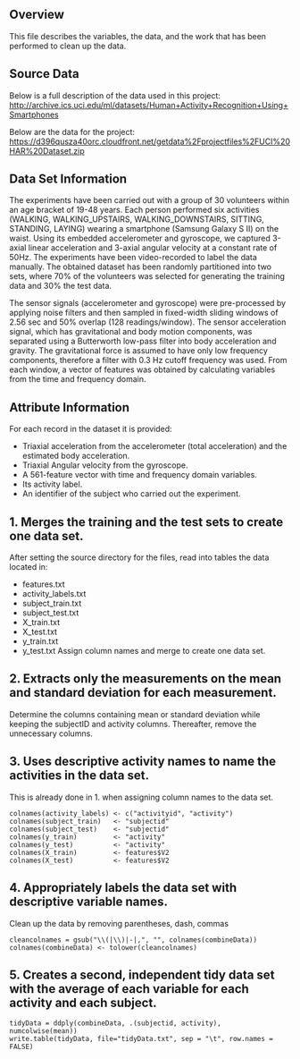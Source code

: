 ## Overview
This file describes the variables, the data, and the work that has been performed to clean up the data.

## Source Data
Below is a full description of the data used in this project:
http://archive.ics.uci.edu/ml/datasets/Human+Activity+Recognition+Using+Smartphones 

Below are the data for the project:
https://d396qusza40orc.cloudfront.net/getdata%2Fprojectfiles%2FUCI%20HAR%20Dataset.zip 

## Data Set Information
The experiments have been carried out with a group of 30 volunteers within an age bracket of 19-48 years. 
Each person performed six activities (WALKING, WALKING_UPSTAIRS, WALKING_DOWNSTAIRS, SITTING, STANDING, LAYING) wearing a smartphone (Samsung Galaxy S II) on the waist. Using its embedded accelerometer and gyroscope, we captured 3-axial linear acceleration and 3-axial angular velocity at a constant rate of 50Hz. The experiments have been video-recorded to label the data manually. The obtained dataset has been randomly partitioned into two sets, where 70% of the volunteers was selected for generating the training data and 30% the test data.

The sensor signals (accelerometer and gyroscope) were pre-processed by applying noise filters and then sampled in fixed-width sliding windows of 2.56 sec and 50% overlap (128 readings/window). The sensor acceleration signal, which has gravitational and body motion components, was separated using a Butterworth low-pass filter into body acceleration and gravity. The gravitational force is assumed to have only low frequency components, therefore a filter with 0.3 Hz cutoff frequency was used. From each window, a vector of features was obtained by calculating variables from the time and frequency domain.

## Attribute Information
For each record in the dataset it is provided:
* Triaxial acceleration from the accelerometer (total acceleration) and the estimated body acceleration.
* Triaxial Angular velocity from the gyroscope.
* A 561-feature vector with time and frequency domain variables.
* Its activity label.
* An identifier of the subject who carried out the experiment.
 
## 1. Merges the training and the test sets to create one data set.
After setting the source directory for the files, read into tables the data located in:
* features.txt
* activity_labels.txt
* subject_train.txt
* subject_test.txt
* X_train.txt
* X_test.txt
* y_train.txt
* y_test.txt
Assign column names and merge to create one data set.

## 2. Extracts only the measurements on the mean and standard deviation for each measurement.
Determine the columns containing mean or standard deviation while keeping the subjectID and activity columns.
Thereafter, remove the unnecessary columns.

## 3. Uses descriptive activity names to name the activities in the data set.
This is already done in  1. when assigning column names to the data set.
```
colnames(activity_labels) <- c("activityid", "activity")
colnames(subject_train)   <- "subjectid"
colnames(subject_test)    <- "subjectid"
colnames(y_train)         <- "activity"
colnames(y_test)          <- "activity"
colnames(X_train)         <- features$V2
colnames(X_test)          <- features$V2
```

## 4. Appropriately labels the data set with descriptive variable names.
Clean up the data by removing parentheses, dash, commas
```
cleancolnames = gsub("\\(|\\)|-|,", "", colnames(combineData))
colnames(combineData) <- tolower(cleancolnames)
```

## 5. Creates a second, independent tidy data set with the average of each variable for each activity and each subject.
```
tidyData = ddply(combineData, .(subjectid, activity), numcolwise(mean))
write.table(tidyData, file="tidyData.txt", sep = "\t", row.names = FALSE)
```
